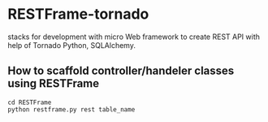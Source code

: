 # RESTFrame-tornado
stacks for development with micro Web framework to create REST API with help of Tornado Python, SQLAlchemy.
## How to scaffold controller/handeler classes using RESTFrame
```
cd RESTFrame
python restframe.py rest table_name
```
